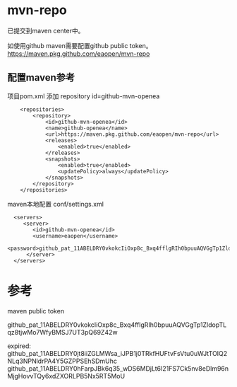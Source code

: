 # mvn-repo

已提交到maven center中。

如使用github maven需要配置github public token。  
https://maven.pkg.github.com/eaopen/mvn-repo

## 配置maven参考

项目pom.xml 添加 repository id=github-mvn-openea
```
    <repositories>
        <repository>
            <id>github-mvn-openea</id>
            <name>github-openea</name>
            <url>https://maven.pkg.github.com/eaopen/mvn-repo</url>
            <releases>
                <enabled>true</enabled>
            </releases>
            <snapshots>
                <enabled>true</enabled>
                <updatePolicy>always</updatePolicy>
            </snapshots>
        </repository>
    </repositories>
```

maven本地配置 conf/settings.xml
```
  <servers>
     <server>
        <id>github-mvn-openea</id>
        <username>eaopen</username>
        <password>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</password>
      </server>
  </servers>
```


# 参考

maven public token

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

expired:
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
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
